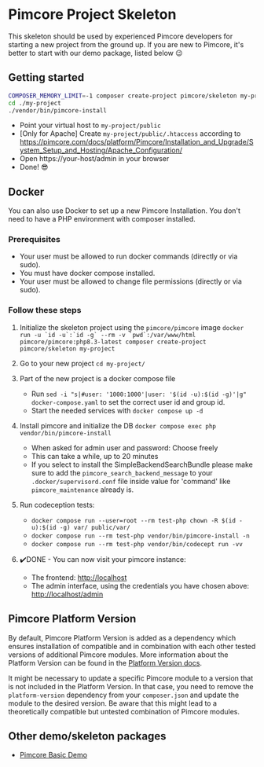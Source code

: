 # Pimcore Project Skeleton 

This skeleton should be used by experienced Pimcore developers for starting a new project from the ground up. 
If you are new to Pimcore, it's better to start with our demo package, listed below 😉

## Getting started
```bash
COMPOSER_MEMORY_LIMIT=-1 composer create-project pimcore/skeleton my-project
cd ./my-project
./vendor/bin/pimcore-install
```

- Point your virtual host to `my-project/public`
- [Only for Apache] Create `my-project/public/.htaccess` according to https://pimcore.com/docs/platform/Pimcore/Installation_and_Upgrade/System_Setup_and_Hosting/Apache_Configuration/ 
- Open https://your-host/admin in your browser
- Done! 😎

## Docker

You can also use Docker to set up a new Pimcore Installation.
You don't need to have a PHP environment with composer installed.

### Prerequisites

* Your user must be allowed to run docker commands (directly or via sudo).
* You must have docker compose installed.
* Your user must be allowed to change file permissions (directly or via sudo).

### Follow these steps
1. Initialize the skeleton project using the `pimcore/pimcore` image
``docker run -u `id -u`:`id -g` --rm -v `pwd`:/var/www/html pimcore/pimcore:php8.3-latest composer create-project pimcore/skeleton my-project``

2. Go to your new project
`cd my-project/`

3. Part of the new project is a docker compose file
    * Run `sed -i "s|#user: '1000:1000'|user: '$(id -u):$(id -g)'|g" docker-compose.yaml` to set the correct user id and group id.
    * Start the needed services with `docker compose up -d`

4. Install pimcore and initialize the DB
    `docker compose exec php vendor/bin/pimcore-install`
    * When asked for admin user and password: Choose freely
    * This can take a while, up to 20 minutes
    * If you select to install the SimpleBackendSearchBundle please make sure to add the `pimcore_search_backend_message` to your `.docker/supervisord.conf` file inside value for 'command' like `pimcore_maintenance` already is.

5. Run codeception tests:
   * `docker compose run --user=root --rm test-php chown -R $(id -u):$(id -g) var/ public/var/`
   * `docker compose run --rm test-php vendor/bin/pimcore-install -n`
   * `docker compose run --rm test-php vendor/bin/codecept run -vv`

6. :heavy_check_mark:DONE - You can now visit your pimcore instance:
    * The frontend: <http://localhost>
    * The admin interface, using the credentials you have chosen above:
      <http://localhost/admin>

## Pimcore Platform Version
By default, Pimcore Platform Version is added as a dependency which ensures installation of compatible and in combination 
with each other tested versions of additional Pimcore modules. More information about the Platform Version can be found in the 
[Platform Version docs](https://github.com/pimcore/platform-version). 

It might be necessary to update a specific Pimcore module to a version that is not included in the Platform Version.
In that case, you need to remove the `platform-version` dependency from your `composer.json` and update the module to
the desired version.
Be aware that this might lead to a theoretically compatible but untested combination of Pimcore modules.

## Other demo/skeleton packages
- [Pimcore Basic Demo](https://github.com/pimcore/demo)
